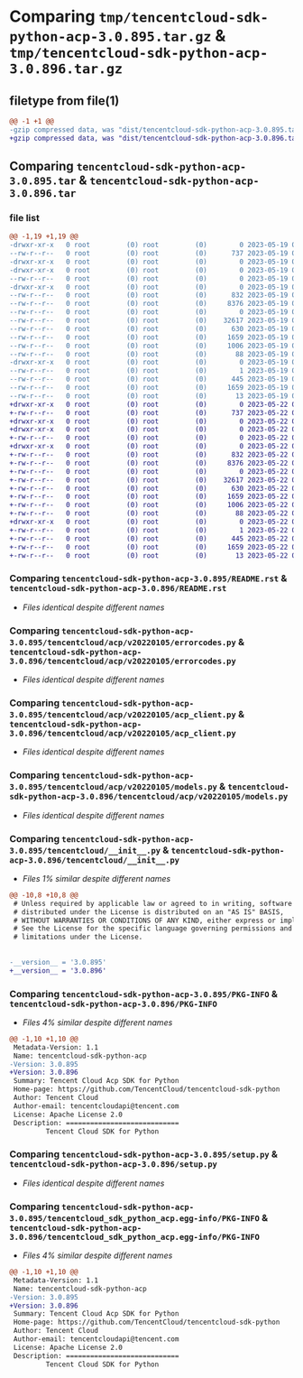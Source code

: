# Comparing `tmp/tencentcloud-sdk-python-acp-3.0.895.tar.gz` & `tmp/tencentcloud-sdk-python-acp-3.0.896.tar.gz`

## filetype from file(1)

```diff
@@ -1 +1 @@
-gzip compressed data, was "dist/tencentcloud-sdk-python-acp-3.0.895.tar", last modified: Fri May 19 02:39:58 2023, max compression
+gzip compressed data, was "dist/tencentcloud-sdk-python-acp-3.0.896.tar", last modified: Mon May 22 00:13:08 2023, max compression
```

## Comparing `tencentcloud-sdk-python-acp-3.0.895.tar` & `tencentcloud-sdk-python-acp-3.0.896.tar`

### file list

```diff
@@ -1,19 +1,19 @@
-drwxr-xr-x   0 root         (0) root         (0)        0 2023-05-19 02:39:58.000000 tencentcloud-sdk-python-acp-3.0.895/
--rw-r--r--   0 root         (0) root         (0)      737 2023-05-19 02:39:58.000000 tencentcloud-sdk-python-acp-3.0.895/README.rst
-drwxr-xr-x   0 root         (0) root         (0)        0 2023-05-19 02:39:58.000000 tencentcloud-sdk-python-acp-3.0.895/tencentcloud/
-drwxr-xr-x   0 root         (0) root         (0)        0 2023-05-19 02:39:58.000000 tencentcloud-sdk-python-acp-3.0.895/tencentcloud/acp/
--rw-r--r--   0 root         (0) root         (0)        0 2023-05-19 02:39:58.000000 tencentcloud-sdk-python-acp-3.0.895/tencentcloud/acp/__init__.py
-drwxr-xr-x   0 root         (0) root         (0)        0 2023-05-19 02:39:58.000000 tencentcloud-sdk-python-acp-3.0.895/tencentcloud/acp/v20220105/
--rw-r--r--   0 root         (0) root         (0)      832 2023-05-19 02:39:58.000000 tencentcloud-sdk-python-acp-3.0.895/tencentcloud/acp/v20220105/errorcodes.py
--rw-r--r--   0 root         (0) root         (0)     8376 2023-05-19 02:39:58.000000 tencentcloud-sdk-python-acp-3.0.895/tencentcloud/acp/v20220105/acp_client.py
--rw-r--r--   0 root         (0) root         (0)        0 2023-05-19 02:39:58.000000 tencentcloud-sdk-python-acp-3.0.895/tencentcloud/acp/v20220105/__init__.py
--rw-r--r--   0 root         (0) root         (0)    32617 2023-05-19 02:39:58.000000 tencentcloud-sdk-python-acp-3.0.895/tencentcloud/acp/v20220105/models.py
--rw-r--r--   0 root         (0) root         (0)      630 2023-05-19 02:39:58.000000 tencentcloud-sdk-python-acp-3.0.895/tencentcloud/__init__.py
--rw-r--r--   0 root         (0) root         (0)     1659 2023-05-19 02:39:58.000000 tencentcloud-sdk-python-acp-3.0.895/PKG-INFO
--rw-r--r--   0 root         (0) root         (0)     1006 2023-05-19 02:39:58.000000 tencentcloud-sdk-python-acp-3.0.895/setup.py
--rw-r--r--   0 root         (0) root         (0)       88 2023-05-19 02:39:58.000000 tencentcloud-sdk-python-acp-3.0.895/setup.cfg
-drwxr-xr-x   0 root         (0) root         (0)        0 2023-05-19 02:39:58.000000 tencentcloud-sdk-python-acp-3.0.895/tencentcloud_sdk_python_acp.egg-info/
--rw-r--r--   0 root         (0) root         (0)        1 2023-05-19 02:39:58.000000 tencentcloud-sdk-python-acp-3.0.895/tencentcloud_sdk_python_acp.egg-info/dependency_links.txt
--rw-r--r--   0 root         (0) root         (0)      445 2023-05-19 02:39:58.000000 tencentcloud-sdk-python-acp-3.0.895/tencentcloud_sdk_python_acp.egg-info/SOURCES.txt
--rw-r--r--   0 root         (0) root         (0)     1659 2023-05-19 02:39:58.000000 tencentcloud-sdk-python-acp-3.0.895/tencentcloud_sdk_python_acp.egg-info/PKG-INFO
--rw-r--r--   0 root         (0) root         (0)       13 2023-05-19 02:39:58.000000 tencentcloud-sdk-python-acp-3.0.895/tencentcloud_sdk_python_acp.egg-info/top_level.txt
+drwxr-xr-x   0 root         (0) root         (0)        0 2023-05-22 00:13:08.000000 tencentcloud-sdk-python-acp-3.0.896/
+-rw-r--r--   0 root         (0) root         (0)      737 2023-05-22 00:13:08.000000 tencentcloud-sdk-python-acp-3.0.896/README.rst
+drwxr-xr-x   0 root         (0) root         (0)        0 2023-05-22 00:13:08.000000 tencentcloud-sdk-python-acp-3.0.896/tencentcloud/
+drwxr-xr-x   0 root         (0) root         (0)        0 2023-05-22 00:13:08.000000 tencentcloud-sdk-python-acp-3.0.896/tencentcloud/acp/
+-rw-r--r--   0 root         (0) root         (0)        0 2023-05-22 00:13:08.000000 tencentcloud-sdk-python-acp-3.0.896/tencentcloud/acp/__init__.py
+drwxr-xr-x   0 root         (0) root         (0)        0 2023-05-22 00:13:08.000000 tencentcloud-sdk-python-acp-3.0.896/tencentcloud/acp/v20220105/
+-rw-r--r--   0 root         (0) root         (0)      832 2023-05-22 00:13:08.000000 tencentcloud-sdk-python-acp-3.0.896/tencentcloud/acp/v20220105/errorcodes.py
+-rw-r--r--   0 root         (0) root         (0)     8376 2023-05-22 00:13:08.000000 tencentcloud-sdk-python-acp-3.0.896/tencentcloud/acp/v20220105/acp_client.py
+-rw-r--r--   0 root         (0) root         (0)        0 2023-05-22 00:13:08.000000 tencentcloud-sdk-python-acp-3.0.896/tencentcloud/acp/v20220105/__init__.py
+-rw-r--r--   0 root         (0) root         (0)    32617 2023-05-22 00:13:08.000000 tencentcloud-sdk-python-acp-3.0.896/tencentcloud/acp/v20220105/models.py
+-rw-r--r--   0 root         (0) root         (0)      630 2023-05-22 00:13:08.000000 tencentcloud-sdk-python-acp-3.0.896/tencentcloud/__init__.py
+-rw-r--r--   0 root         (0) root         (0)     1659 2023-05-22 00:13:08.000000 tencentcloud-sdk-python-acp-3.0.896/PKG-INFO
+-rw-r--r--   0 root         (0) root         (0)     1006 2023-05-22 00:13:08.000000 tencentcloud-sdk-python-acp-3.0.896/setup.py
+-rw-r--r--   0 root         (0) root         (0)       88 2023-05-22 00:13:08.000000 tencentcloud-sdk-python-acp-3.0.896/setup.cfg
+drwxr-xr-x   0 root         (0) root         (0)        0 2023-05-22 00:13:08.000000 tencentcloud-sdk-python-acp-3.0.896/tencentcloud_sdk_python_acp.egg-info/
+-rw-r--r--   0 root         (0) root         (0)        1 2023-05-22 00:13:08.000000 tencentcloud-sdk-python-acp-3.0.896/tencentcloud_sdk_python_acp.egg-info/dependency_links.txt
+-rw-r--r--   0 root         (0) root         (0)      445 2023-05-22 00:13:08.000000 tencentcloud-sdk-python-acp-3.0.896/tencentcloud_sdk_python_acp.egg-info/SOURCES.txt
+-rw-r--r--   0 root         (0) root         (0)     1659 2023-05-22 00:13:08.000000 tencentcloud-sdk-python-acp-3.0.896/tencentcloud_sdk_python_acp.egg-info/PKG-INFO
+-rw-r--r--   0 root         (0) root         (0)       13 2023-05-22 00:13:08.000000 tencentcloud-sdk-python-acp-3.0.896/tencentcloud_sdk_python_acp.egg-info/top_level.txt
```

### Comparing `tencentcloud-sdk-python-acp-3.0.895/README.rst` & `tencentcloud-sdk-python-acp-3.0.896/README.rst`

 * *Files identical despite different names*

### Comparing `tencentcloud-sdk-python-acp-3.0.895/tencentcloud/acp/v20220105/errorcodes.py` & `tencentcloud-sdk-python-acp-3.0.896/tencentcloud/acp/v20220105/errorcodes.py`

 * *Files identical despite different names*

### Comparing `tencentcloud-sdk-python-acp-3.0.895/tencentcloud/acp/v20220105/acp_client.py` & `tencentcloud-sdk-python-acp-3.0.896/tencentcloud/acp/v20220105/acp_client.py`

 * *Files identical despite different names*

### Comparing `tencentcloud-sdk-python-acp-3.0.895/tencentcloud/acp/v20220105/models.py` & `tencentcloud-sdk-python-acp-3.0.896/tencentcloud/acp/v20220105/models.py`

 * *Files identical despite different names*

### Comparing `tencentcloud-sdk-python-acp-3.0.895/tencentcloud/__init__.py` & `tencentcloud-sdk-python-acp-3.0.896/tencentcloud/__init__.py`

 * *Files 1% similar despite different names*

```diff
@@ -10,8 +10,8 @@
 # Unless required by applicable law or agreed to in writing, software
 # distributed under the License is distributed on an "AS IS" BASIS,
 # WITHOUT WARRANTIES OR CONDITIONS OF ANY KIND, either express or implied.
 # See the License for the specific language governing permissions and
 # limitations under the License.
 
 
-__version__ = '3.0.895'
+__version__ = '3.0.896'
```

### Comparing `tencentcloud-sdk-python-acp-3.0.895/PKG-INFO` & `tencentcloud-sdk-python-acp-3.0.896/PKG-INFO`

 * *Files 4% similar despite different names*

```diff
@@ -1,10 +1,10 @@
 Metadata-Version: 1.1
 Name: tencentcloud-sdk-python-acp
-Version: 3.0.895
+Version: 3.0.896
 Summary: Tencent Cloud Acp SDK for Python
 Home-page: https://github.com/TencentCloud/tencentcloud-sdk-python
 Author: Tencent Cloud
 Author-email: tencentcloudapi@tencent.com
 License: Apache License 2.0
 Description: ============================
         Tencent Cloud SDK for Python
```

### Comparing `tencentcloud-sdk-python-acp-3.0.895/setup.py` & `tencentcloud-sdk-python-acp-3.0.896/setup.py`

 * *Files identical despite different names*

### Comparing `tencentcloud-sdk-python-acp-3.0.895/tencentcloud_sdk_python_acp.egg-info/PKG-INFO` & `tencentcloud-sdk-python-acp-3.0.896/tencentcloud_sdk_python_acp.egg-info/PKG-INFO`

 * *Files 4% similar despite different names*

```diff
@@ -1,10 +1,10 @@
 Metadata-Version: 1.1
 Name: tencentcloud-sdk-python-acp
-Version: 3.0.895
+Version: 3.0.896
 Summary: Tencent Cloud Acp SDK for Python
 Home-page: https://github.com/TencentCloud/tencentcloud-sdk-python
 Author: Tencent Cloud
 Author-email: tencentcloudapi@tencent.com
 License: Apache License 2.0
 Description: ============================
         Tencent Cloud SDK for Python
```

